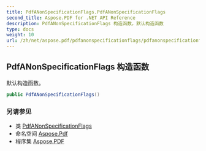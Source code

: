 ```yaml
---
title: PdfANonSpecificationFlags.PdfANonSpecificationFlags
second_title: Aspose.PDF for .NET API Reference
description: PdfANonSpecificationFlags 构造函数。默认构造函数
type: docs
weight: 10
url: /zh/net/aspose.pdf/pdfanonspecificationflags/pdfanonspecificationflags/
---
```

## PdfANonSpecificationFlags 构造函数

默认构造函数。

```csharp
public PdfANonSpecificationFlags()
```

### 另请参见

* 类 [PdfANonSpecificationFlags](../)
* 命名空间 [Aspose.Pdf](../../../aspose.pdf/)
* 程序集 [Aspose.PDF](../../../)